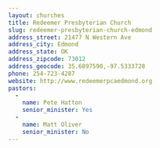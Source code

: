 ```yaml
---
layout: churches
title: Redeemer Presbyterian Church
slug: redeemer-presbyterian-church-edmond
address_street: 21477 N Western Ave
address_city: Edmond
address_state: OK
address_zipcode: 73012
address_geocode: 35.6897590,-97.5333728
phone: 254-723-4287
website: http://www.redeemerpcaedmond.org
pastors: 
  - 
    name: Pete Hatton
    senior_minister: Yes
  - 
    name: Matt Oliver
    senior_minister: No
---
```



